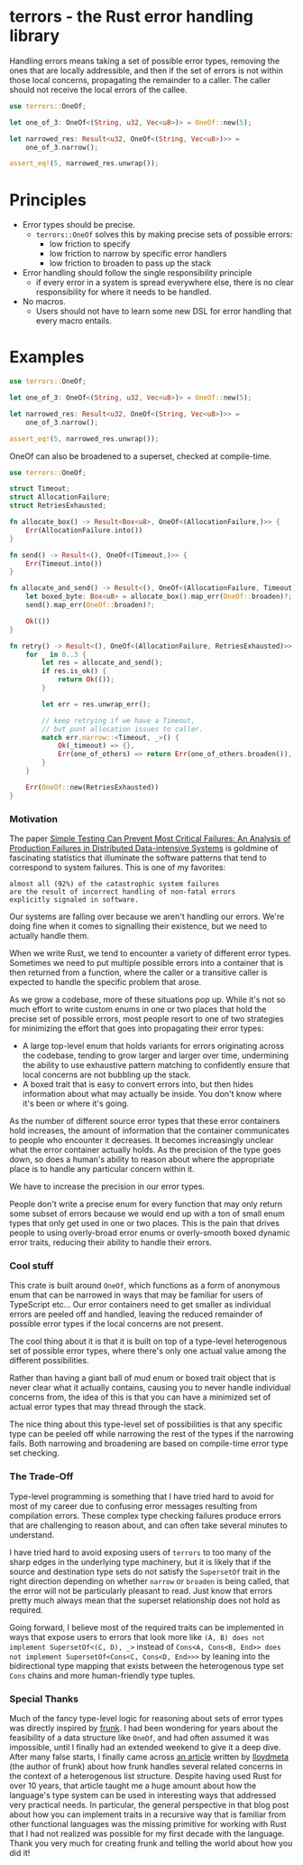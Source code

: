 # terrors - the Rust error **handling** library

Handling errors means taking a set of possible error
types, removing the ones that are locally addressible,
and then if the set of errors is not within those local
concerns, propagating the remainder to a caller. The
caller should not receive the local errors of the callee.

```rust
use terrors::OneOf;

let one_of_3: OneOf<(String, u32, Vec<u8>)> = OneOf::new(5);

let narrowed_res: Result<u32, OneOf<(String, Vec<u8>)>> =
    one_of_3.narrow();

assert_eq!(5, narrowed_res.unwrap());
```

# Principles

* Error types should be precise.
  * `terrors::OneOf` solves this by making precise sets of possible errors:
    * low friction to specify
    * low friction to narrow by specific error handlers
    * low friction to broaden to pass up the stack
* Error handling should follow the single responsibility principle
    * if every error in a system is spread everywhere else, there
      is no clear responsibility for where it needs to be handled.
* No macros.
    * Users should not have to learn some new DSL for error handling that every macro entails.

# Examples

```rust
use terrors::OneOf;

let one_of_3: OneOf<(String, u32, Vec<u8>)> = OneOf::new(5);

let narrowed_res: Result<u32, OneOf<(String, Vec<u8>)>> =
    one_of_3.narrow();

assert_eq!(5, narrowed_res.unwrap());
```

OneOf can also be broadened to a superset, checked at compile-time.

```rust
use terrors::OneOf;

struct Timeout;
struct AllocationFailure;
struct RetriesExhausted;

fn allocate_box() -> Result<Box<u8>, OneOf<(AllocationFailure,)>> {
    Err(AllocationFailure.into())
}

fn send() -> Result<(), OneOf<(Timeout,)>> {
    Err(Timeout.into())
}

fn allocate_and_send() -> Result<(), OneOf<(AllocationFailure, Timeout)>> {
    let boxed_byte: Box<u8> = allocate_box().map_err(OneOf::broaden)?;
    send().map_err(OneOf::broaden)?;

    Ok(())
}

fn retry() -> Result<(), OneOf<(AllocationFailure, RetriesExhausted)>> {
    for _ in 0..3 {
        let res = allocate_and_send();
        if res.is_ok() {
            return Ok(());
        }

        let err = res.unwrap_err();

        // keep retrying if we have a Timeout,
        // but punt allocation issues to caller.
        match err.narrow::<Timeout, _>() {
            Ok(_timeout) => {},
            Err(one_of_others) => return Err(one_of_others.broaden()),
        }
    }

    Err(OneOf::new(RetriesExhausted))
}
```

### Motivation

The paper [Simple Testing Can Prevent Most Critical Failures: An Analysis of Production Failures in Distributed Data-intensive Systems](https://www.eecg.toronto.edu/~yuan/papers/failure_analysis_osdi14.pdf)
is goldmine of fascinating statistics that illuminate the
software patterns that tend to correspond to system failures.
This is one of my favorites:

```no_compile
almost all (92%) of the catastrophic system failures
are the result of incorrect handling of non-fatal errors
explicitly signaled in software.
```

Our systems are falling over because we aren't handling
our errors. We're doing fine when it comes to signalling
their existence, but we need to actually handle them.

When we write Rust, we tend to encounter a variety of different
error types. Sometimes we need to put multiple possible errors
into a container that is then returned from a function, where
the caller or a transitive caller is expected to handle the
specific problem that arose.

As we grow a codebase, more of these situations pop up.
While it's not so much effort to write custom enums in
one or two places that hold the precise set of possible
errors, most people resort to one of two strategies for
minimizing the effort that goes into propagating their
error types:
* A large top-level enum that holds variants for errors
  originating across the codebase, tending to grow
  larger and larger over time, undermining the ability
  to use exhaustive pattern matching to confidently
  ensure that local concerns are not bubbling up the stack.
* A boxed trait that is easy to convert errors into, but
 then hides information about what may actually be inside.
 You don't know where it's been or where it's going.

As the number of different source error types that these
error containers hold increases, the amount of information
that the container communicates to people who encounter it
decreases. It becomes increasingly unclear what the error
container actually holds. As the precision of the type
goes down, so does a human's ability to reason about
where the appropriate place is to handle any particular
concern within it.

We have to increase the precision in our error types.

People don't write a precise enum for every function that
may only return some subset of errors because we would
end up with a ton of small enum types that only get used in
one or two places. This is the pain that drives people
to using overly-broad error enums or overly-smooth
boxed dynamic error traits, reducing their ability to
handle their errors.

### Cool stuff

This crate is built around `OneOf`, which functions as
a form of anonymous enum that can be narrowed in ways
that may be familiar for users of TypeScript etc...
Our error containers need to get smaller as individual
errors are peeled off and handled, leaving the reduced
remainder of possible error types if the local concerns
are not present.

The cool thing about it is that it is built on top of a
type-level heterogenous set of possible error types,
where there's only one actual value among the different
possibilities.

Rather than having a giant ball of mud enum or
boxed trait object that is never clear what it actually
contains, causing you to never handle individual
concerns from, the idea of this is that you can
have a minimized set of actual error types that may
thread through the stack.

The nice thing about this type-level set of possibilities
is that any specific type can be peeled off while narrowing
the rest of the types if the narrowing fails. Both narrowing
and broadening are based on compile-time error type set checking.

### The Trade-Off

Type-level programming is something that I have tried hard to avoid
for most of my career due to confusing error messages resulting
from compilation errors. These complex type checking failures
produce errors that are challenging to reason about, and can often
take several minutes to understand.

I have tried hard to avoid exposing users of `terrors` to too many
of the sharp edges in the underlying type machinery, but it is likely
that if the source and destination type sets do not satisfy the `SupersetOf`
trait in the right direction depending on whether `narrow` or
`broaden` is being called, that the error will not be particularly
pleasant to read. Just know that errors pretty much always mean
that the superset relationship does not hold as required.

Going forward, I believe most of the required traits can be implemented
in ways that expose users to errors that look more like `(A, B) does not
implement SupersetOf<(C, D), _>` instead of `Cons<A, Cons<B, End>> does
not implement SupersetOf<Cons<C, Cons<D, End>>>` by leaning into the
bidirectional type mapping that exists between the heterogenous type
set `Cons` chains and more human-friendly type tuples.

### Special Thanks

Much of the fancy type-level logic for reasoning about sets of error types
was directly inspired by [frunk](https://docs.rs/frunk/latest/frunk/).
I had been wondering for years about the feasibility of a data structure
like `OneOf`, and had often assumed it was impossible, until I finally
had an extended weekend to give it a deep dive. After many false starts,
I finally came across [an article](https://archive.is/YwDMX) written by
[lloydmeta](https://github.com/lloydmeta) (the author of frunk) about how
frunk handles several related concerns in the context of a heterogenous
list structure. Despite having used Rust for over 10 years, that article
taught me a huge amount about how the language's type system can be
used in interesting ways that addressed very practical needs. In particular,
the general perspective in that blog post about how you can implement
traits in a recursive way that is familiar from other functional languages
was the missing primitive for working with Rust that I had not realized
was possible for my first decade with the language. Thank you very
much for creating frunk and telling the world about how you did it!
